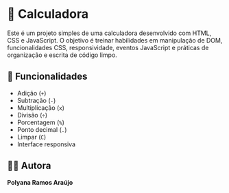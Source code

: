 # 🧮 Calculadora

Este é um projeto simples de uma calculadora desenvolvido com HTML, CSS e JavaScript. O objetivo é treinar habilidades em manipulação de DOM, funcionalidades CSS, responsividade, eventos JavaScript e práticas de organização e escrita de código limpo.

## 🚀 Funcionalidades

- Adição (`+`)
- Subtração (`-`)
- Multiplicação (`x`)
- Divisão (`÷`)
- Porcentagem (`%`)
- Ponto decimal (`.`)
- Limpar (`C`)
- Interface responsiva

## 👩‍💻 Autora

**Polyana Ramos Araújo**
